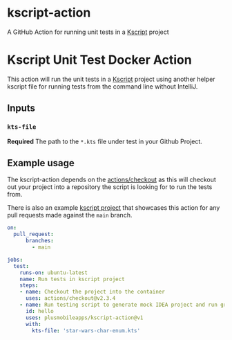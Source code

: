 # kscript-action

A GitHub Action for running unit tests in a [Kscript](https://github.com/holgerbrandl/kscript) project 

# Kscript Unit Test Docker Action

This action will run the unit tests in a [Kscript](https://github.com/holgerbrandl/kscript) project using another helper kscript file for running tests from the command line without IntelliJ. 

## Inputs

### `kts-file`

**Required** The path to the `*.kts` file under test in your Github Project. 

## Example usage

The kscript-action depends on the [actions/checkout](https://github.com/actions/checkout) as this will checkout out your project into a repository the script is looking for to run the tests from. 

There is also an example [kscript project](https://github.com/plusmobileapps/kotlin-scripting/blob/main/.github/workflows/main.yml) that showcases this action for any pull requests made against the `main` branch.

```yml
on: 
  pull_request:
      branches:
        - main

jobs:
  test:
    runs-on: ubuntu-latest
    name: Run tests in kscript project
    steps:
    - name: Checkout the project into the container
      uses: actions/checkout@v2.3.4
    - name: Run testing script to generate mock IDEA project and run gradle test
      id: hello
      uses: plusmobileapps/kscript-action@v1
      with:
        kts-file: 'star-wars-char-enum.kts'
```